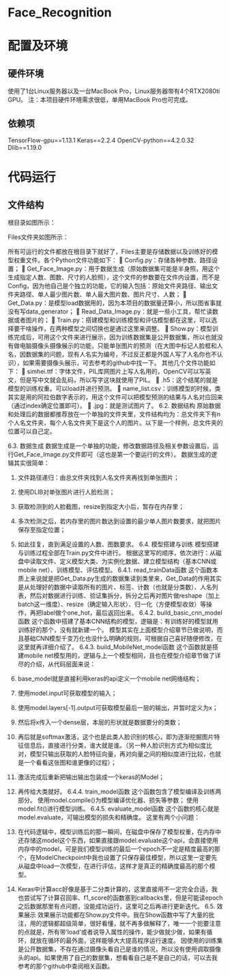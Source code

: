 # Face_Recognition
# 配置及环境
## 硬件环境
使用了1台Linux服务器以及一台MacBook Pro，Linux服务器带有4个RTX2080ti GPU。
注：本项目硬件环境需求很低，单用MacBook Pro也可完成。
## 依赖项
TensorFlow-gpu==1.13.1
Keras==2.2.4
OpenCV-python==4.2.0.32
Dlib==1.19.0
# 代码运行
## 文件结构
根目录如图所示：
 
Files文件夹如图所示：
 
所有可运行的文件都放在根目录下就好了，Files主要是存储数据以及训练好的模型权重文件。各个Python文件功能如下：
	Config.py：存储各种参数、路径设置；
	Get_Face_Image.py：用于数据生成（原始数据集可能是半身照，用这个生成指定人数、图数、尺寸的人脸照），这个文件的参数要在文件内设置，而不是Config，因为他自己是个独立的功能，它的输入包括：原始文件夹路径、输出文件夹路径、单人最少图片数、单人最大图片数、图片尺寸、人数；
	Get_Data.py：是模型load数据用的，因为本项目的数据量还算小，所以图省事就没有写data_generator；
	Read_Data_Image.py：就是一些小工具，帮忙读数据或者图片的；
	Train.py：搭建模型和训练模型和评估模型都在这里，可以选择要干啥操作，在两种模型之间切换也是通过这里来调整。
	Show.py：模型训练完成后，可用这个文件来进行展示，因为训练数据集是公开数据集，所以也就没有做电脑摄像头摄像展示的功能，只能单张图片的预测（在大图中标记人脸框和人名，因数据集的问题，现有人名实为编号，不过反正都是外国人写了人名你也不认识），如果需要摄像头展示，可去参考的github中找一下。
其他几个文件功能如下：
	simhei.ttf：字体文件，PIL库网图片上写人名用的，OpenCV可以写英文，但是写中文就会乱码，所以写字这块就使用了PIL。
	.h5：这个结尾的就是模型的训练权重。可以load并进行预测。
	name_list.csv：训练模型的时候，类其实是用的阿拉伯数字表示的，用这个文件可以把模型预测的结果与人名对应回来（通过index确定位置即可）。
	.jpg：就是测试图片了。
6.2.	数据结构
原始数据和处理后的数据都推荐放在一个单独的文件夹里，文件结构均为：总文件夹下有n个人名文件夹，每个人名文件夹下是这个人的图片。以下是一个样例，总文件夹的位置可以自己定。
 
6.3.	数据生成
数据生成是一个单独的功能，修改数据路径及相关参数设置后，运行Get_Face_Image.py文件即可（这也是第一个要运行的文件）。
数据生成的逻辑其实很简单：
1.	文件路径递归：由总文件夹找到人名文件夹再找到单张图片；
2.	使用DLIB对单张图片进行人脸检测；
3.	获取检测到的人脸截图，resize到指定大小后，暂存在内存里；
4.	多次检测之后，若内存里的图片数达到设置的最少单人图片数要求，就把图片保存至指定位置；
5.	如此往复，直到满足设置的人数、图数要求。
6.4.	模型搭建与训练
模型搭建与训练过程全部在Train.py文件中进行。
根据这里写的顺序，依次进行：从磁盘中读取文件、定义模型大类、为实例化数据、建立模型结构（基本CNN或mobile net）、训练模型、评估模型。
6.4.1.	read_trainData函数
这个函数本质上来说就是把Get_Data.py生成的数据集读到类里来，Get_Data的作用其实是从处理好的数据中读取所有的图片、标签、计数（也就是分类数）、人名列表，然后对数据进行训练、验证集拆分，拆分之后再对图片做reshape（加上batch这一维度）、resize（确定输入形状）、归一化（方便模型收敛）等操作，再把label做个one_hot，最后返回出来。
6.4.2.	build_basic_cnn_model函数
这个函数中搭建了基本CNN结构的模型，逻辑是：有训练好的模型就用训练好的那个，没有就新建一个。
模型其实在上面模型介绍章节已做说明，而且基础CNN模型千变万化也没什么明确的规则，可根据自己喜好随便修改，在这里就再详细介绍了。
6.4.3.	build_MobileNet_model函数
这个函数就是搭建mobile net模型用的，逻辑与上一个模型相同，且也在模型介绍章节做了详尽的介绍，从代码层面来说：
 
1.	base_model就是直接利用keras的api定义一个mobile net网络结构；
2.	使用model.input可获取模型的输入；
3.	使用model.layers[-1].output可获取模型最后一层的输出，并暂时定义为x；
4.	然后将x传入一个dense层，本层的形状就是数据要分的类数；
5.	再后就是softmax激活，这个也是此类人脸识别的核心，即为逐渐挖掘图片特征信息后，直接进行分类，谁大就是谁。（另一种人脸识别方式为相似度比对，模型只输出获取的人脸特征向量，再对向量之间的相似度进行比较，也就是一个看看这张图和谁更像的过程）；
6.	激活完成后重新把输出输出包装成一个keras的Model；
7.	再传给大类就好。
6.4.4.	train_model函数
这个函数包含了模型编译及训练两部分。
使用model.compile()为模型编译优化器、损失等参数；
使用model.fit()进行模型训练。
6.4.5.	evaluate_model函数
这个函数的核心就是model.evaluate，可输出模型的损失和精确度。
这里有两个小问题：
1.	在代码逻辑中，模型训练后的那一瞬间，在磁盘中保存了模型权重，在内存中还存储这model这个东西，如果直接跟model.evaluate这个api，会直接使用内存中的model，可是我们模型训练的最后一个epoch不一定是精度最高的那个，在ModelCheckpoint中我也设置了只保存最佳模型，所以这里一定要先从磁盘中load一次模型，在进行评估，这样才是真正的精确度最高的那个模型。
2.	Keras中计算acc好像是基于二分类计算的，这里直接用不一定完全合适，我也尝试写了计算召回率、f1_score的函数塞到callbacks里，但是可能读epoch之后数据那里有点问题，没能成功运行，这里可之后再进行更新迭代。
6.5.	效果展示
效果展示功能都在Show.py文件中。我在Show函数中写了大量的批注，用的逻辑都超级简单，很好看懂，就不再多做解释了，唯一一个扼要注意的点就是，所有带‘load’或者说导入属性的操作，能少做就少做，如果有循环，就放在循环的最外面，这样能够大大提高程序运行速度。
因使用的训练集是公开数据集，不存在通过摄像头看自己是谁的情况，所以没有使用调取摄像头的api。如果使用了自己的数据集，想看看自己是不是自己的话，可以去我参考的那个github中查阅相关函数。
